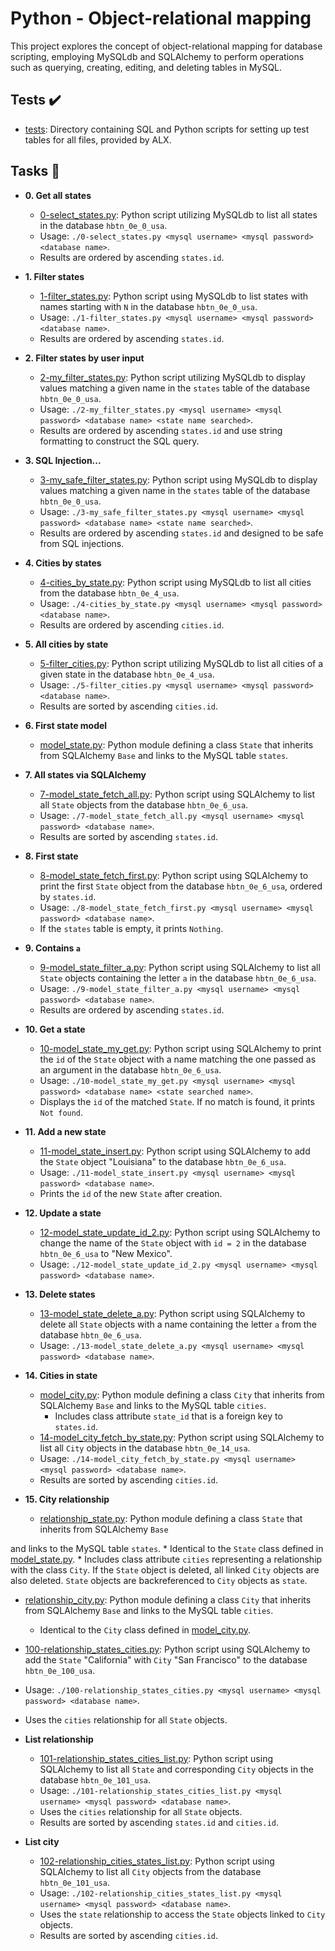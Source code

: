 # Python - Object-relational mapping

This project explores the concept of object-relational mapping for database scripting, employing MySQLdb and SQLAlchemy to perform operations such as querying, creating, editing, and deleting tables in MySQL.

## Tests :heavy_check_mark:

* [tests](./tests): Directory containing SQL and Python scripts for setting up test tables for all files, provided by ALX.

## Tasks :page_with_curl:

* **0. Get all states**
  * [0-select_states.py](./0-select_states.py): Python script utilizing MySQLdb to list all states in the database `hbtn_0e_0_usa`.
  * Usage: `./0-select_states.py <mysql username> <mysql password> <database name>`.
  * Results are ordered by ascending `states.id`.

* **1. Filter states**
  * [1-filter_states.py](./1-filter_states.py): Python script using MySQLdb to list states with names starting with `N` in the database `hbtn_0e_0_usa`.
  * Usage: `./1-filter_states.py <mysql username> <mysql password> <database name>`.
  * Results are ordered by ascending `states.id`.

* **2. Filter states by user input**
  * [2-my_filter_states.py](./2-my_filter_states.py): Python script utilizing MySQLdb to display values matching a given name in the `states` table of the database `hbtn_0e_0_usa`.
  * Usage: `./2-my_filter_states.py <mysql username> <mysql password> <database name> <state name searched>`.
  * Results are ordered by ascending `states.id` and use string formatting to construct the SQL query.

* **3. SQL Injection...**
  * [3-my_safe_filter_states.py](./3-my_safe_filter_states.py): Python script using MySQLdb to display values matching a given name in the `states` table of the database `hbtn_0e_0_usa`.
  * Usage: `./3-my_safe_filter_states.py <mysql username> <mysql password> <database name> <state name searched>`.
  * Results are ordered by ascending `states.id` and designed to be safe from SQL injections.

* **4. Cities by states**
  * [4-cities_by_state.py](./4-cities_by_state.py): Python script using MySQLdb to list all cities from the database `hbtn_0e_4_usa`.
  * Usage: `./4-cities_by_state.py <mysql username> <mysql password> <database name>`.
  * Results are ordered by ascending `cities.id`.

* **5. All cities by state**
  * [5-filter_cities.py](./5-filter_cities.py): Python script utilizing MySQLdb to list all cities of a given state in the database `hbtn_0e_4_usa`.
  * Usage: `./5-filter_cities.py <mysql username> <mysql password> <database name>`.
  * Results are sorted by ascending `cities.id`.

* **6. First state model**
  * [model_state.py](./model_state.py): Python module defining a class `State` that inherits from SQLAlchemy `Base` and links to the MySQL table `states`.

* **7. All states via SQLAlchemy**
  * [7-model_state_fetch_all.py](./7-model_state_fetch_all.py): Python script using SQLAlchemy to list all `State` objects from the database `hbtn_0e_6_usa`.
  * Usage: `./7-model_state_fetch_all.py <mysql username> <mysql password> <database name>`.
  * Results are sorted by ascending `states.id`.

* **8. First state**
  * [8-model_state_fetch_first.py](./8-model_state_fetch_first.py): Python script using SQLAlchemy to print the first `State` object from the database `hbtn_0e_6_usa`, ordered by `states.id`.
  * Usage: `./8-model_state_fetch_first.py <mysql username> <mysql password> <database name>`.
  * If the `states` table is empty, it prints `Nothing`.

* **9. Contains `a`**
  * [9-model_state_filter_a.py](./9-model_state_filter_a.py): Python script using SQLAlchemy to list all `State` objects containing the letter `a` in the database `hbtn_0e_6_usa`.
  * Usage: `./9-model_state_filter_a.py <mysql username> <mysql password> <database name>`.
  * Results are ordered by ascending `states.id`.

* **10. Get a state**
  * [10-model_state_my_get.py](./10-model_state_my_get.py): Python script using SQLAlchemy to print the `id` of the `State` object with a name matching the one passed as an argument in the database `hbtn_0e_6_usa`.
  * Usage: `./10-model_state_my_get.py <mysql username> <mysql password> <database name> <state searched name>`.
  * Displays the `id` of the matched `State`. If no match is found, it prints `Not found`.

* **11. Add a new state**
  * [11-model_state_insert.py](./11-model_state_insert.py): Python script using SQLAlchemy to add the `State` object "Louisiana" to the database `hbtn_0e_6_usa`.
  * Usage: `./11-model_state_insert.py <mysql username> <mysql password> <database name>`.
  * Prints the `id` of the new `State` after creation.

* **12. Update a state**
  * [12-model_state_update_id_2.py](./12-model_state_update_id_2.py): Python script using SQLAlchemy to change the name of the `State` object with `id = 2` in the database `hbtn_0e_6_usa` to "New Mexico".
  * Usage: `./12-model_state_update_id_2.py <mysql username> <mysql password> <database name>`.

* **13. Delete states**
  * [13-model_state_delete_a.py](./13-model_state_delete_a.py): Python script using SQLAlchemy to delete all `State` objects with a name containing the letter `a` from the database `hbtn_0e_6_usa`.
  * Usage: `./13-model_state_delete_a.py <mysql username> <mysql password> <database name>`.

* **14. Cities in state**
  * [model_city.py](./model_city.py): Python module defining a class `City` that inherits from SQLAlchemy `Base` and links to the MySQL table `cities`.
    * Includes class attribute `state_id` that is a foreign key to `states.id`.
  * [14-model_city_fetch_by_state.py](./14-model_city_fetch_by_state.py): Python script using SQLAlchemy to list all `City` objects in the database `hbtn_0e_14_usa`.
  * Usage: `./14-model_city_fetch_by_state.py <mysql username> <mysql password> <database name>`.
  * Results are sorted by ascending `cities.id`.

* **15. City relationship**
  * [relationship_state.py](./relationship_state.py): Python module defining a class `State` that inherits from SQLAlchemy `Base`

 and links to the MySQL table `states`.
    * Identical to the `State` class defined in [model_state.py](./model_state.py).
    * Includes class attribute `cities` representing a relationship with the class `City`. If the `State` object is deleted, all linked `City` objects are also deleted. `State` objects are backreferenced to `City` objects as `state`.
  * [relationship_city.py](./relationship_city.py): Python module defining a class `City` that inherits from SQLAlchemy `Base` and links to the MySQL table `cities`.
    * Identical to the `City` class defined in [model_city.py](./model_city.py).
  * [100-relationship_states_cities.py](./100-relationship_states_cities.py): Python script using SQLAlchemy to add the `State` "California" with `City` "San Francisco" to the database `hbtn_0e_100_usa`.
  * Usage: `./100-relationship_states_cities.py <mysql username> <mysql password> <database name>`.
  * Uses the `cities` relationship for all `State` objects.

* **List relationship**
  * [101-relationship_states_cities_list.py](./101-relationship_states_cities_list.py): Python script using SQLAlchemy to list all `State` and corresponding `City` objects in the database `hbtn_0e_101_usa`.
  * Usage: `./101-relationship_states_cities_list.py <mysql username> <mysql password> <database name>`.
  * Uses the `cities` relationship for all `State` objects.
  * Results are sorted by ascending `states.id` and `cities.id`.

* **List city**
  * [102-relationship_cities_states_list.py](./102-relationship_cities_states_list.py): Python script using SQLAlchemy to list all `City` objects from the database `hbtn_0e_101_usa`.
  * Usage: `./102-relationship_cities_states_list.py <mysql username> <mysql password> <database name>`.
  * Uses the `state` relationship to access the `State` objects linked to `City` objects.
  * Results are sorted by ascending `cities.id`.
